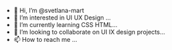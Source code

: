 - 👋 Hi, I’m @svetlana-mart
- 👀 I’m interested in UI UX Design ...
- 🌱 I’m currently learning CSS HTML...
- 💞️ I’m looking to collaborate on UI IX design projects...
- 📫 How to reach me ...

<!---
svetlana-mart/svetlana-mart is a ✨ special ✨ repository because its `README.md` (this file) appears on your GitHub profile.
You can click the Preview link to take a look at your changes.
--->
